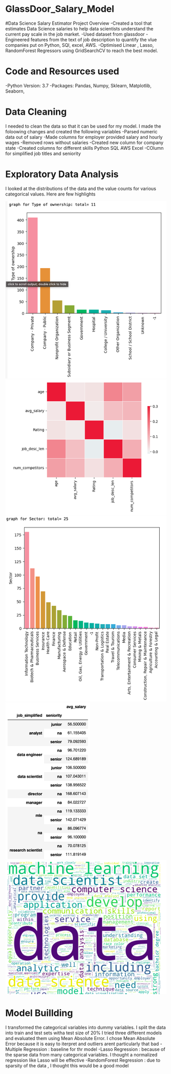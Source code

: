 # GlassDoor_Salary_Model

#Data Science Salary Estimator Project Overview
-Created a tool that estimates Data Science salaries to help data scientists understand the current pay scale in the job market.
-Used dataset from glassdoor 
-Engineered features from the text of job description to quantify the vlue companies put on Python, SQl, excel, AWS.
-Optimised Linear , Lasso, RandomForest Regressors using GridSearchCV to reach the best model.

# Code and Resources used
-Python Version: 3.7
-Packages: Pandas, Numpy, Sklearn, Matplotlib, Seaborn, 

# Data Cleaning
I needed to clean the data so that it can be used for my model. I made the foloowing changes and created the following variables
-Parsed numeric data out of salary 
-Made columns for employer provided salary and hourly wages
-Removed rows without salaries
-Created new column for company state
-Created columns for different skills
  Python
  SQL
  AWS
  Excel
-COlumn for simplified job titles and seniority

# Exploratory Data Analysis
I looked at the distributions of the data and the value counts for various categorical values. Here are few highlights 

![alt text](https://github.com/jay7Kumar/GlassDoor_Salary_Model/blob/main/Screenshots/Screenshot%202023-03-05%20at%206.03.12%20PM.png)
![alt text](https://github.com/jay7Kumar/GlassDoor_Salary_Model/blob/main/Screenshots/Screenshot%202023-03-05%20at%206.02.24%20PM.png)
![alt text](https://github.com/jay7Kumar/GlassDoor_Salary_Model/blob/main/Screenshots/Screenshot%202023-03-05%20at%206.03.28%20PM.png)
![alt text](https://github.com/jay7Kumar/GlassDoor_Salary_Model/blob/main/Screenshots/Screenshot%202023-03-05%20at%206.04.14%20PM.png)
![alt text](https://github.com/jay7Kumar/GlassDoor_Salary_Model/blob/main/Screenshots/Screenshot%202023-03-05%20at%206.04.45%20PM.png)

# Model Buillding
I transformed the categorical variables into dummy variables. I split the data into train and test sets witha test size of 20%
I tried three different models and evaluated them using Mean Absolute Error. I chose Mean Absolute Error because it is easy to iterpret and outliers arent particularly that bad
-Multiple Regression : baseline for thr model
-Lasso Regression : because of the sparse data from many categorical variables. I thought a normalized regression like Lasso will be effective
-RandomForest Regression : due to sparsity of the data , I thought this would be a good model
